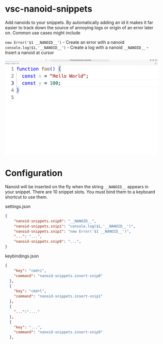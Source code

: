 # vsc-nanoid-snippets

Add nanoids to your snippets. By automatically adding an id it makes it far easier to track down the source of annoying logs or origin of an error later on. Common use cases might include

`new Error('$1 __NANOID__')` - Create an error with a nanoid
`console.log($1,'__NANOID__')` - Create a log with a nanoid
`__NANOID__` - Insert a nanoid at cursor

![Example Usage](images/example.gif)

# Configuration

Nanoid will be inserted on the fly when the string `__NANOID__` appears in your snippet. There are 10 snippet slots. You must bind them to a keyboard shortcut to use them.

settings.json
```json
{
    "nanoid-snippets.snip0": "__NANOID__",
    "nanoid-snippets.snip1": "console.log($1,'__NANOID__')",
    "nanoid-snippets.snip2": "new Error('$1 __NANOID__')",
    "...": "...",
    "nanoid-snippets.snip9": "...",
}
```

keybindings.json
```json
{
    "key": "cmd+i",
    "command": "nanoid-snippets.insert-snip0"
  },
  {
    "key": "cmd+l",
    "command": "nanoid-snippets.insert-snip1"
  },
  {
    "...":"...."
  },
  {
    "key": "...",
    "command": "nanoid-snippets.insert-snip9"
  },
```


